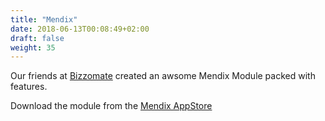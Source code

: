 ```yaml
---
title: "Mendix"
date: 2018-06-13T00:08:49+02:00
draft: false
weight: 35
---
```


Our friends at [Bizzomate](https://www.bizzomate.com?utm_source=avoladocs) created an awsome Mendix Module packed with features.

<!--more-->

Download the module from the [Mendix AppStore](https://appstore.home.mendix.com/link/app/33257/)